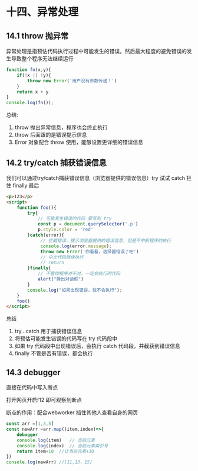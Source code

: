 # 十四、异常处理

## 14.1 throw 抛异常
异常处理是指预估代码执行过程中可能发生的错误，然后最大程度的避免错误的发生导致整个程序无法继续运行

```js
function fn(x,y){
    if(!x || !y){
        throw new Error('用户没有参数传递！')
    }
    return x + y
}
console.log(fn());
```

总结:

1. throw 抛出异常信息，程序也会终止执行
2. throw 后面跟的是错误提示信息
3. Error 对象配合 throw 使用，能够设置更详细的错误信息

## 14.2 try/catch 捕获错误信息
我们可以通过try/catch捕获错误信息（浏览器提供的错误信息）try 试试 catch 拦住 finally 最后

```html
<p>123</p>
<script>
    function foo(){
        try{
            // 可能发生错误的代码 要写到 try
            const p = document.querySelector('.p')
            p.style.color = 'red'
        }catch(error){
             // 拦截错误，提示浏览器提供的错误信息，但是不中断程序的执行
             console.log(error.message);
             throw new Error('你看看，选择器错误了吧')
             // 中止代码继续执行
             // return
        }finally{
            // 不管你程序对不对，一定会执行的代码
            alert("弹出对话框")
        }
        console.log("如果出现错误，我不会执行");
    }
    foo()
</script>
```


总结

1. try...catch 用于捕获错误信息
2. 将预估可能发生错误的代码写在 try 代码段中
3. 如果 try 代码段中出现错误后，会执行 catch 代码段，并截获到错误信息
4. finally 不管是否有错误，都会执行

## 14.3 debugger

直接在代码中写入断点

打开网页开启f12 即可观察到断点

断点的作用：配合webworker 挡住其他人查看自身的网页

```js
const arr =[1,3,5]
const newArr =arr.map((item,index)=>{
    debugger    
    console.log(item)   // 当前元素
    console.log(index)  // 当前元素索引号
    return item+10  //让当前元素+10
})
console.log(newArr) //[11,13，15]
```